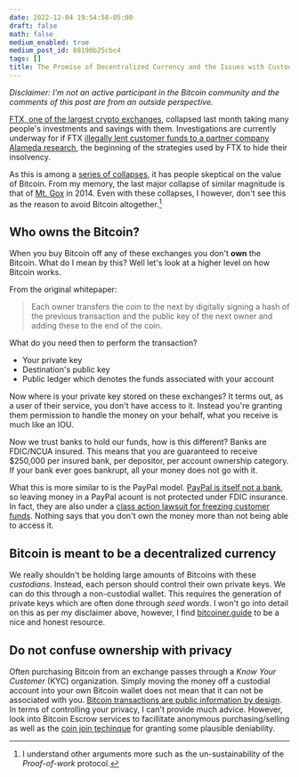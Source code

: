 ```yaml
---
date: 2022-12-04 19:54:58-05:00
draft: false
math: false
medium_enabled: true
medium_post_id: 88190b25cbc4
tags: []
title: The Promise of Decentralized Currency and the Issues with Custodians
---
```


*Disclaimer: I'm not an active participant in the Bitcoin community and the comments of this post are from an outside perspective.*

[FTX, one of the largest crypto exchanges](https://en.wikipedia.org/wiki/FTX_(company)), collapsed last month taking many people's investments and savings with them. Investigations are currently underway for if FTX [illegally lent customer funds to a partner company Alameda research](https://www.nytimes.com/article/ftx-bankruptcy-crypto-collapse.html), the beginning of the strategies used by FTX to hide their insolvency.

As this is among a [series of collapses](https://www.nerdwallet.com/article/investing/crypto-winter), it has people skeptical on the value of Bitcoin. From my memory, the last major collapse of similar magnitude is that of [Mt. Gox](https://en.wikipedia.org/wiki/Mt._Gox) in 2014. Even with these collapses, I however, don't see this as the reason to avoid Bitcoin altogether.[^1]

## Who owns the Bitcoin?

When you buy Bitcoin off any of these exchanges you don't **own** the Bitcoin. What do I mean by this? Well let's look at a higher level on how Bitcoin works.

From the original whitepaper:

> Each owner transfers the coin to the next by digitally signing a hash of the previous transaction and the public key of the next owner and adding these to the end of the coin.

What do you need then to perform the transaction?

- Your private key
- Destination's public key
- Public ledger which denotes the funds associated with your account 

Now where is your private key stored on these exchanges? It terms out, as a user of their service, you don't have access to it. Instead you're granting them permission to handle the money on your behalf, what you receive is much like an IOU.

Now we trust banks to hold our funds, how is this different? Banks are FDIC/NCUA insured. This means that you are guaranteed to receive $250,000 per insured bank, per depositor, per account ownership category. If your bank ever goes bankrupt, all your money does not go with it.

What this is more similar to is the PayPal model. [PayPal is itself not a bank](https://www.forbes.com/advisor/banking/paypal-as-bank-account/), so leaving money in a PayPal acount is not protected under FDIC insurance. In fact, they are also under a [class action lawsuit for freezing customer funds](https://arstechnica.com/tech-policy/2022/01/paypal-stole-users-money-after-freezing-seizing-funds-lawsuit-alleges/). Nothing says that you don't own the money more than not being able to access it.

## Bitcoin is meant to be a decentralized currency

We really shouldn't be holding large amounts of Bitcoins with these *custodians*. Instead, each person should control their own private keys. We can do this through a non-custodial wallet. This requires the generation of private keys which are often done through *seed words*. I won't go into detail on this as per my disclaimer above, however, I find [bitcoiner.guide](https://bitcoiner.guide/) to be a nice and honest resource.

## Do not confuse ownership with privacy

Often purchasing Bitcoin from an exchange passes through a *Know Your Customer* (KYC) organization. Simply moving the money off a custodial account into your own Bitcoin wallet does not mean that it can not be associated with you. [Bitcoin transactions are public information by design](https://www.blockchain.com/explorer/blocks/bch). In terms of controlling your privacy, I can't provide much advice. However, look into Bitcoin Escrow services to facillitate anonymous purchasing/selling as well as the [coin join techinque](https://bitcoinmagazine.com/technical/a-comprehensive-bitcoin-coinjoin-guide) for granting some plausible deniability.




[^1]: I understand other arguments more such as the un-sustainability of the *Proof-of-work* protocol.